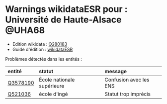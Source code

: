 Warnings wikidataESR pour : Université de Haute-Alsace @UHA68
================

- Edition wikidata : [Q280183](https://www.wikidata.org/wiki/Q280183)
- Guide d'édition : [wikidataESR](https://github.com/cpesr/wikidataESR/)



Problèmes détectés dans les entités :

|entité                                             |statut                     |message                |
|:--------------------------------------------------|:--------------------------|:----------------------|
|[Q3578190](https://www.wikidata.org/wiki/Q3578190) |École nationale supérieure |Confusion avec les ENS |
|[Q521036](https://www.wikidata.org/wiki/Q521036)   |école d'ingé               |Statut trop imprécis   |
